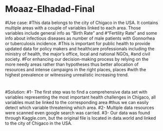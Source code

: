 # Moaaz-Elhadad-Final


#Use case:
#This data belongs to the city of Chigaco in the USA. It contains multiple areas with a couple of variables linked to each area. Those variables include general info as “Birth Rate” and #“Fertility Rate” and some info about infectious diseases as number of male patients with Gonnorhea or tuberculosis incidence.
#This is important for public health to provide updated data for policy makers and healthcare professionals including the ministry of health, the major’s office, local and national NGOs, #and civil society.
#For enhancing our decision-making process by relying on the more needy areas rather than hypotheses thus better allocation of resources and intense campaigns in the right places, places #with the highest prevalence or witnessing unrealistic increasing trend. 
#
#
#
#Solution:
#1-	The first step was to find a comprehensive data set with variables representing the most important health challenges in Chigaco, all variables must be linked to the corresponding area #thus we can easily detect which variable threatening which area. 
#2-	Multiple data resources were scanned even google search was carried. 
#3-	Our data was found through Kaggle.com, but the original file is located in data.world and linked to the city of Chigaco in the USA.


